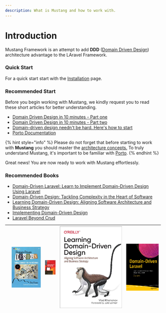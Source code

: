 ```yaml
---
description: What is Mustang and how to work with.
---
```


# Introduction

Mustang Framework is an attempt to add **DDD** ([Domain Driven Design](https://en.wikipedia.org/wiki/Domain-driven\_design)) architecture advantage to the LAravel Framework.

### Quick Start

For a quick start start with the [Installation](documentaion/getting-started/installation.md) page.&#x20;

### Recommended Start

Before you begin working with Mustang, we kindly request you to read these short articles for better understanding.

* [Domain Driven Design in 10 minutes - Part one](https://www.thoughtworks.com/en-au/insights/blog/evolutionary-architecture/domain-driven-design-in-10-minutes-part-one)
* [Domain Driven Design in 10 minutes - Part two](https://www.thoughtworks.com/en-au/insights/blog/evolutionary-architecture/domain-driven-design-part-two)
* [Domain-driven design needn't be hard. Here's how to start](https://www.thoughtworks.com/en-au/insights/blog/domain-driven-design-neednt-be-hard-heres-how-start)
* [Porto Documentation](https://github.com/Mahmoudz/Porto)

{% hint style="info" %}
Please do not forget that before starting to work with **Mustang** you should master the [architecture concepts.](documentaion/architecture-concepts/) To truly understand Mustang, it's important to be familiar with [Porto](documentaion/architecture-concepts/porto.md).
{% endhint %}

Great news! You are now ready to work with Mustang effortlessly.



### Recommended Books

* [Domain-Driven Laravel: Learn to Implement Domain-Driven Design Using Laravel](https://www.amazon.com/Domain-Driven-Laravel-Learn-Implement-Design/dp/1484260228)
* [Domain-Driven Design: Tackling Complexity in the Heart of Software](https://www.amazon.com/Domain-Driven-Design-Tackling-Complexity-Software/dp/0321125215/ref=bmx\_dp\_hgfmzmbn\_sccl\_2\_7/134-8047698-5010414?pd\_rd\_w=ttIlS\&content-id=amzn1.sym.1ad6a7e4-3d81-4546-a32b-8902c9f127c5\&pf\_rd\_p=1ad6a7e4-3d81-4546-a32b-8902c9f127c5\&pf\_rd\_r=KHKJEBM0MDZ7CWFAZ3YF\&pd\_rd\_wg=nVTmm\&pd\_rd\_r=48484ff4-e97b-4f65-a7e6-d49bdea0abfb\&pd\_rd\_i=0321125215\&psc=1)
* [Learning Domain-Driven Design: Aligning Software Architecture and Business Strategy](https://www.amazon.com/Learning-Domain-Driven-Design-Aligning-Architecture/dp/1098100131)
* [Implementing Domain-Driven Design](https://www.amazon.com/Implementing-Domain-Driven-Design-Vaughn-Vernon/dp/0321834577)
* [Laravel Beyond Crud](https://laravel-beyond-crud.com/)

| <img src=".gitbook/assets/image (6).png" alt="" data-size="original"> | <img src=".gitbook/assets/image (5).png" alt="" data-size="original"> | <img src=".gitbook/assets/image (4).png" alt="" data-size="original"> | <img src=".gitbook/assets/image (7).png" alt="" data-size="original"> | <img src=".gitbook/assets/image (8).png" alt="" data-size="original"> |
| --------------------------------------------------------------------- | --------------------------------------------------------------------- | --------------------------------------------------------------------- | --------------------------------------------------------------------- | --------------------------------------------------------------------- |
